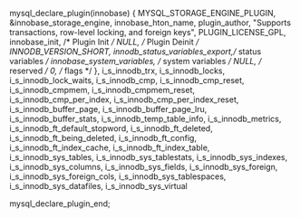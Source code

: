 
mysql_declare_plugin(innobase)
{
  MYSQL_STORAGE_ENGINE_PLUGIN,
  &innobase_storage_engine,
  innobase_hton_name,
  plugin_author,
  "Supports transactions, row-level locking, and foreign keys",
  PLUGIN_LICENSE_GPL,
  innobase_init, /* Plugin Init */
  NULL, /* Plugin Deinit */
  INNODB_VERSION_SHORT,
  innodb_status_variables_export,/* status variables             */
  innobase_system_variables, /* system variables */
  NULL, /* reserved */
  0,    /* flags */
},
i_s_innodb_trx,
i_s_innodb_locks,
i_s_innodb_lock_waits,
i_s_innodb_cmp,
i_s_innodb_cmp_reset,
i_s_innodb_cmpmem,
i_s_innodb_cmpmem_reset,
i_s_innodb_cmp_per_index,
i_s_innodb_cmp_per_index_reset,
i_s_innodb_buffer_page,
i_s_innodb_buffer_page_lru,
i_s_innodb_buffer_stats,
i_s_innodb_temp_table_info,
i_s_innodb_metrics,
i_s_innodb_ft_default_stopword,
i_s_innodb_ft_deleted,
i_s_innodb_ft_being_deleted,
i_s_innodb_ft_config,
i_s_innodb_ft_index_cache,
i_s_innodb_ft_index_table,
i_s_innodb_sys_tables,
i_s_innodb_sys_tablestats,
i_s_innodb_sys_indexes,
i_s_innodb_sys_columns,
i_s_innodb_sys_fields,
i_s_innodb_sys_foreign,
i_s_innodb_sys_foreign_cols,
i_s_innodb_sys_tablespaces,
i_s_innodb_sys_datafiles,
i_s_innodb_sys_virtual

mysql_declare_plugin_end;
